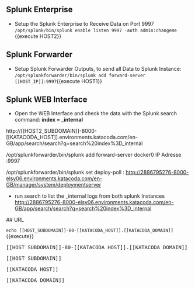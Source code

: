 ## Splunk Enterprise
- Setup the Splunk Enterprise to Receive Data on Port 9997
 `/opt/splunk/bin/splunk enable listen 9997 -auth admin:changeme `{{execute HOST2}}

## Splunk Forwarder
- Setup Splunk Forwarder Outputs, to send all Data to Splunk Instance:
`/opt/splunkforwarder/bin/splunk add forward-server [[HOST_IP]]:9997`{{execute HOST1}}

## Splunk WEB Interface
- Open the WEB Interface and check the data with the Splunk search command:
    **index = _internal**

http://[[HOST2_SUBDOMAIN]]-8000-[[KATACODA_HOST]].environments.katacoda.com/en-GB/app/search/search?q=search%20index%3D_internal




/opt/splunkforwarder/bin/splunk add forward-server docker0 IP Adresse :9997

/opt/splunkforwarder/bin/splunk set deploy-poll <host name or ip address>:<management port>
http://2886795276-8000-elsy06.environments.katacoda.com/en-GB/manager/system/deploymentserver


- run search to list the _internal logs from both splunk Instances
http://2886795276-8000-elsy06.environments.katacoda.com/en-GB/app/search/search?q=search%20index%3D_internal






## URL

`echo [[HOST_SUBDOMAIN]]-80-[[KATACODA_HOST]].[[KATACODA_DOMAIN]]`{{execute}}

<pre>[[HOST_SUBDOMAIN]]-80-[[KATACODA_HOST]].[[KATACODA_DOMAIN]]</pre>

<pre>[[HOST_SUBDOMAIN]]</pre>

<pre>[[KATACODA_HOST]]</pre>

<pre>[[KATACODA_DOMAIN]]</pre>
